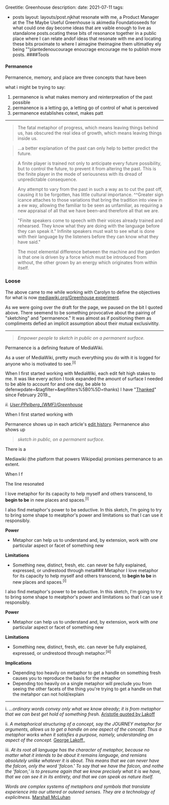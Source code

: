 Greetitle: Greenhouse
description: 
date: 2021-07-11
tags:
  - posts
layout: layouts/post.njkhat resonate with me, a Product Manager at the The Maybe Useful Greenhouse is akimedia Foundatioseeds for what could one day become ideas that are vaible enough to live as standalone posts.ocating these bits of resonance together in a public place where I can relate andof ideas that resonate with me and locating these bits  proximate to where I aimagine theimagine them ultimatley ely being ""plantedenoucourage enoucrage encourage me to publish more posts.
####Tools

#### Permanence
Permanence, memory, and place are three concepts that have been 


what i might be trying to say:
1. permanence is what makes memory and reinterpreation of the past possible
2. permanence is a letting go, a letting go of control of what is perceived
3. permanence establishes cotext, makes patt


---

> The fatal metaphor of progress, which means leaving things behind us, has obscured the real idea of growth, which means leaving things inside us.

> ...a better explanation of the past can only help to better predict the future.

> A finite player is trained not only to anticipate every future possibility, but to control the future, to prevent it from altering the past. This is the finite player in the mode of seriousness with its dread of unpredictable consequence.

> Any attempt to vary from the past in such a way as to cut the past off, causing it to be forgotten, has little cultural importance. ^^Greater sign icance attaches to those variations that bring the tradition into view in a ew way, allowing the familiar to be seen as unfamiliar, as requiring a new appraisal of all that we have been–and therefore all that we are.

> "Finite speakers come to speech with their voices already trained and rehearsed. They know what they are doing with the language before they can speak it." Infinite speakers must wait to see what is done with their language by the listeners before they can know what they have said." 

> The most elemental difference between the machine and the garden is that one is driven by a force which must be introduced from without, the other grown by an energy which originates from within itself.

### Loose

The above came to me while working with Carolyn to define the objectives for what is now [mediawiki.org/Greenhouse experiment](https://www.mediawiki.org/wiki/Greenhouse_experiment).

As we were going over the draft for the page, we paused on the bit I quoted above. There seemend to be something provocative about the pairing of "sketching" and "permanence." It was almost as if positioning them as compliments defied an implicit assumption about their mutual exclusivitity.



---

> _Empower people to sketch in public on a permanent surface._

Permanence is a defining feature of MediaWiki. 

As a user of MediaWiki, pretty much everything you do with it is logged for anyone who is motivated to see.<sup>[i]</sup> 

When I first started working with MediaWiki, each edit felt high stakes to me. It was like every action I took expanded the amount of surface I needed to be able to account for and one day, be able to defenwpdate=&tagfilter=&wpfilters%5B0%5D=thanks) I have "[Thanked](https://www.mediawiki.org/wiki/Extension:Thanks)" since February 2019._

_ii. [User:PPelberg_(WMF)/Greenhouse](https://www.mediawiki.org/wiki/User:PPelberg_(WMF)/Greenhouse)_


  
  

When I first started working with 




Permanence shows up in each article's [edit history](https://en.wikipedia.org/wiki/Help:Page_history). Permanence also shows up 






> _sketch in public, on a permanent surface._



There is a  


Mediawiki (the platform that powers Wikipedia) promises permenance to an extent.

When I f





The line resonated 

I love metaphor for its capacity to help myself and others transcend, to **begin to be** in new places and spaces.<sup>[i]</sup>

I also find metaphor's power to be seductive. In this sketch, I'm going to try to bring some shape to meatphor's power and limitations so that I can use it responsibly.

**Power**
- Metaphor can help us to understand and, by extension, work with  _one_ particular aspect or facet of something new



**Limitations**
- Something new, distinct, fresh, etc. can never be fully explained, expressed, or undrestood through meta### Metaphor
I love metaphor for its capacity to help myself and others transcend, to **begin to be** in new places and spaces.<sup>[i]</sup>

I also find metaphor's power to be seductive. In this sketch, I'm going to try to bring some shape to meatphor's power and limitations so that I can use it responsibly.

**Power**
- Metaphor can help us to understand and, by extension, work with  _one_ particular aspect or facet of something new



**Limitations**
- Something new, distinct, fresh, etc. can never be fully explained, expressed, or undrestood through metaphor.<sup>[iii]</sup>

**Implications**
- Depending too heavily on metaphor to get a handle on something fresh causes you to reproduce the basis for the metaphor 
- Depending too heavily on a single metaphor will preclude you from seeing the other facets of the thing you're trying to get a handle on that the metahpor can not hold/explain




---
i. _...ordinary words convey only what we know already; it is from metaphor that we can best get hold of something fresh._ [Aristotle quoted by Lakoff](https://en.wikipedia.org/wiki/Metaphors_We_Live_By)

ii. _A metaphorical structuring of a concept, say the JOURNEY metaphor for arguments, allows us to get a handle on one aspect of the concept. Thus a metaphor works when it satisfies a purpose, namely, understanding an aspect of the concept._ [George Lakoff](https://en.wikipedia.org/wiki/Metaphors_We_Live_By)_


iii. _At its root all language has the character of metaphor, because no matter what it intends to be about it remains language, and remians absolutely unlike whatever it is about. This means that we can never have the falcon, only the word 'falcon.' To say that we have the falcon, and nothe the 'falcon,' is to presume again that we know precisely what it is we have, that we can see it in its entirety, and that we can speak as nature itself._

_Words are complex systems of metaphors and symbols that translate experience into our uttered or outered senses. They are a technology of explicitness._ [Marshall McLuhan](https://en.wikipedia.org/wiki/Understanding_Media)

